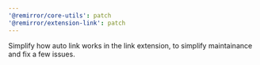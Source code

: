 ```yaml
---
'@remirror/core-utils': patch
'@remirror/extension-link': patch
---
```


Simplify how auto link works in the link extension, to simplify maintainance and fix a few issues.
